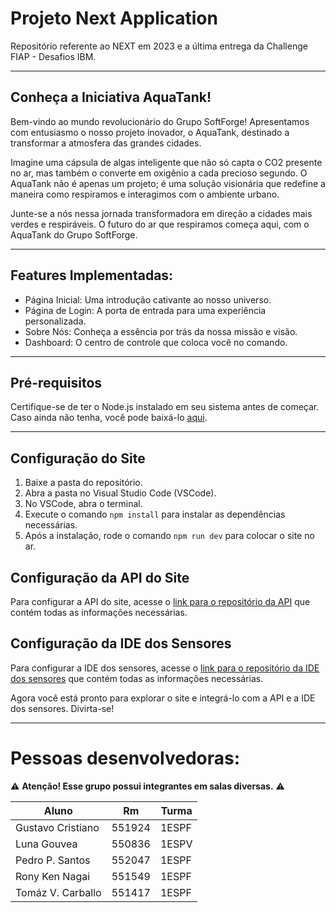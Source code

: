 # Projeto Next Application

Repositório referente ao NEXT em 2023 e a última entrega da Challenge FIAP - Desafios IBM.

---

## Conheça a Iniciativa AquaTank!

Bem-vindo ao mundo revolucionário do Grupo SoftForge! Apresentamos com entusiasmo o nosso projeto inovador, o AquaTank, destinado a transformar a atmosfera das grandes cidades.

Imagine uma cápsula de algas inteligente que não só capta o CO2 presente no ar, mas também o converte em oxigênio a cada precioso segundo. O AquaTank não é apenas um projeto; é uma solução visionária que redefine a maneira como respiramos e interagimos com o ambiente urbano.

Junte-se a nós nessa jornada transformadora em direção a cidades mais verdes e respiráveis. O futuro do ar que respiramos começa aqui, com o AquaTank do Grupo SoftForge.

---

## Features Implementadas:

* Página Inicial: Uma introdução cativante ao nosso universo.
* Página de Login: A porta de entrada para uma experiência personalizada.
* Sobre Nós: Conheça a essência por trás da nossa missão e visão.
* Dashboard: O centro de controle que coloca você no comando.

--- 

## Pré-requisitos

Certifique-se de ter o Node.js instalado em seu sistema antes de começar. Caso ainda não tenha, você pode baixá-lo [aqui](https://nodejs.org/en).

---

## Configuração do Site

1. Baixe a pasta do repositório.
2. Abra a pasta no Visual Studio Code (VSCode).
3. No VSCode, abra o terminal.
4. Execute o comando `npm install` para instalar as dependências necessárias.
5. Após a instalação, rode o comando `npm run dev` para colocar o site no ar.

## Configuração da API do Site

Para configurar a API do site, acesse o [link para o repositório da API](https://github.com/TomazVC/api-file-AquaTank.git) que contém todas as informações necessárias.

## Configuração da IDE dos Sensores

Para configurar a IDE dos sensores, acesse o [link para o repositório da IDE dos sensores](https://github.com/TomazVC/ide-fiware-file-AquaTank.git) que contém todas as informações necessárias.

Agora você está pronto para explorar o site e integrá-lo com a API e a IDE dos sensores. Divirta-se!

---

# Pessoas desenvolvedoras:

⚠ **Atenção! Esse grupo possui integrantes em salas diversas.** ⚠

|       Aluno       |     Rm     |   Turma   |
| ----------------- | ---------- | --------- |
| Gustavo Cristiano |   551924   |   1ESPF   |
| Luna Gouvea       |   550836   |   1ESPV   |
| Pedro P. Santos   |   552047   |   1ESPF   |
| Rony Ken Nagai    |   551549   |   1ESPF   |
| Tomáz V. Carballo |   551417   |   1ESPF   |
